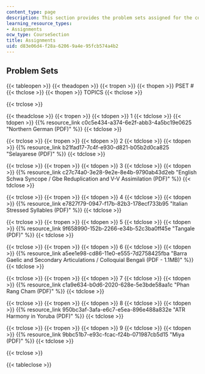 ```yaml
---
content_type: page
description: This section provides the problem sets assigned for the course.
learning_resource_types:
- Assignments
ocw_type: CourseSection
title: Assignments
uid: d83e06d4-f28a-6206-9a4e-95fcb574a4b2
---
```


Problem Sets
------------

{{< tableopen >}}
{{< theadopen >}}
{{< tropen >}}
{{< thopen >}}
PSET #
{{< thclose >}}
{{< thopen >}}
TOPICS
{{< thclose >}}

{{< trclose >}}

{{< theadclose >}}
{{< tropen >}}
{{< tdopen >}}
1
{{< tdclose >}}
{{< tdopen >}}
{{% resource_link c0c5e434-a374-6e2f-abb3-4a5bc19e0625 "Northern German (PDF)" %}}
{{< tdclose >}}

{{< trclose >}}
{{< tropen >}}
{{< tdopen >}}
2
{{< tdclose >}}
{{< tdopen >}}
{{% resource_link b21fad17-7c4f-e930-d821-b05b2d0ca825 "Selayarese (PDF)" %}}
{{< tdclose >}}

{{< trclose >}}
{{< tropen >}}
{{< tdopen >}}
3
{{< tdclose >}}
{{< tdopen >}}
{{% resource_link c27c74a0-3e28-9e2e-8e4b-9790ab43d2eb "English Schwa Syncope / Gbe Reduplication and V-V Assimilation (PDF)" %}}
{{< tdclose >}}

{{< trclose >}}
{{< tropen >}}
{{< tdopen >}}
4
{{< tdclose >}}
{{< tdopen >}}
{{% resource_link e7827f79-0947-f17b-82b3-178ecf733b95 "Italian Stressed Syllables (PDF)" %}}
{{< tdclose >}}

{{< trclose >}}
{{< tropen >}}
{{< tdopen >}}
5
{{< tdclose >}}
{{< tdopen >}}
{{% resource_link 9f658990-152b-2266-e34b-52c3ba0ff45e "Tangale (PDF)" %}}
{{< tdclose >}}

{{< trclose >}}
{{< tropen >}}
{{< tdopen >}}
6
{{< tdclose >}}
{{< tdopen >}}
{{% resource_link a5ee1e98-cd86-11e0-e555-7d2758425fba "Barra Gaelic and Secondary Articulations / Colloquial Bengali (PDF - 1.1MB)" %}}
{{< tdclose >}}

{{< trclose >}}
{{< tropen >}}
{{< tdopen >}}
7
{{< tdclose >}}
{{< tdopen >}}
{{% resource_link c1a9e634-b0d6-2020-628e-5e3bde58aa1c "Phan Rang Cham (PDF)" %}}
{{< tdclose >}}

{{< trclose >}}
{{< tropen >}}
{{< tdopen >}}
8
{{< tdclose >}}
{{< tdopen >}}
{{% resource_link 950bc3af-3afa-e6c7-e5ea-896e488a832e "ATR Harmony in Yoruba (PDF)" %}}
{{< tdclose >}}

{{< trclose >}}
{{< tropen >}}
{{< tdopen >}}
9
{{< tdclose >}}
{{< tdopen >}}
{{% resource_link 9bbc51b7-e93c-fcac-f24b-071987cb5d15 "Miya (PDF)" %}}
{{< tdclose >}}

{{< trclose >}}

{{< tableclose >}}